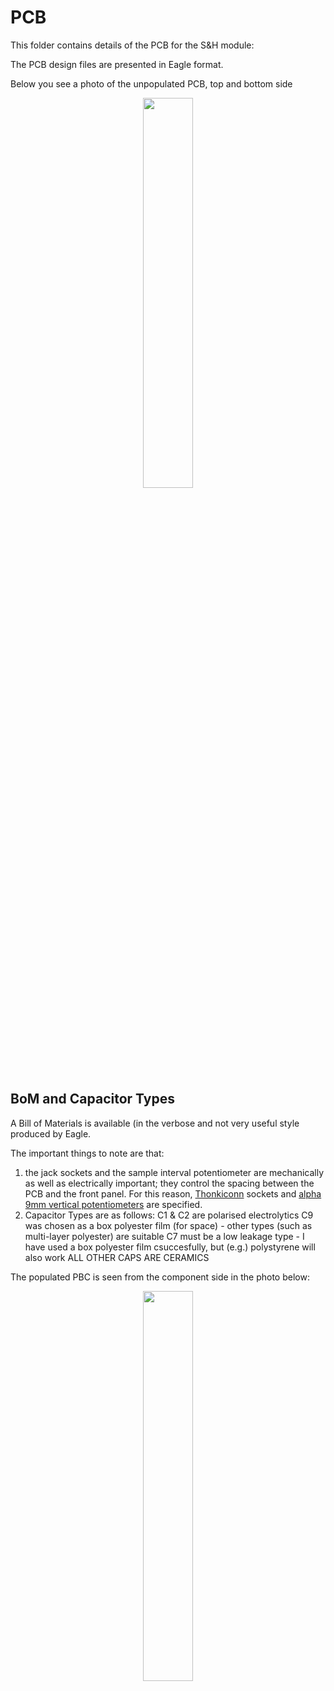 # PCB

This folder contains details of the PCB for the S&H module:

The PCB design files are presented in Eagle format.

Below you see a photo of the unpopulated PCB, top and bottom side

<p width=100%, align="center">
<img width=40%, src="https://github.com/m0xpd/sample-and-hold/assets/3152962/b4e4df11-3a6b-4e1d-afc8-4619bd7ef4dc">
</p>  

## BoM and Capacitor Types

A Bill of Materials is available (in the verbose and not very useful style produced by Eagle.

The important things to note are that:
1) the jack sockets and the sample interval potentiometer are mechanically as well as electrically important; they 
control the spacing between the PCB and the front panel. For this reason, [Thonkiconn](https://www.thonk.co.uk/shop/thonkiconn/) sockets
and [alpha 9mm vertical potentiometers](https://www.thonk.co.uk/shop/alpha-9mm-pots-vertical-t18/) are specified.
2) Capacitor Types are as follows:
   C1 & C2 are polarised electrolytics
   C9 was chosen as a box polyester film (for space) - other types (such as multi-layer polyester) are suitable
   C7 must be a low leakage type - I have used a box polyester film csuccesfully, but (e.g.) polystyrene will also work
   ALL OTHER CAPS ARE CERAMICS

The populated PBC is seen from the component side in the photo below:

<p width=100%, align="center">
<img width=40%, src="https://github.com/m0xpd/sample-and-hold/assets/3152962/cc1690b0-b6aa-4b63-9ccf-bb6dbba61891">
</p>  
